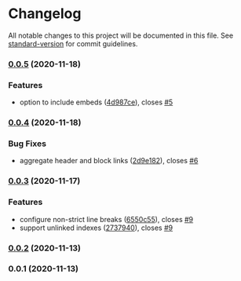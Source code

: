 # Changelog

All notable changes to this project will be documented in this file. See [standard-version](https://github.com/conventional-changelog/standard-version) for commit guidelines.

### [0.0.5](https://github.com/aviskase/obsidian-link-indexer/compare/0.0.4...0.0.5) (2020-11-18)


### Features

* option to include embeds ([4d987ce](https://github.com/aviskase/obsidian-link-indexer/commit/4d987cebf83243e3a78f8e01edc8c2d9ebb4d251)), closes [#5](https://github.com/aviskase/obsidian-link-indexer/issues/5)

### [0.0.4](https://github.com/aviskase/obsidian-link-indexer/compare/0.0.3...0.0.4) (2020-11-18)


### Bug Fixes

* aggregate header and block links ([2d9e182](https://github.com/aviskase/obsidian-link-indexer/commit/2d9e18211e3089499d64d98df7c8df7c38c9ebf2)), closes [#6](https://github.com/aviskase/obsidian-link-indexer/issues/6)

### [0.0.3](https://github.com/aviskase/obsidian-link-indexer/compare/0.0.2...0.0.3) (2020-11-17)


### Features

* configure non-strict line breaks ([6550c55](https://github.com/aviskase/obsidian-link-indexer/commit/6550c5597421904221ee0b9b1d42500b8ef502b8)), closes [#9](https://github.com/aviskase/obsidian-link-indexer/issues/9)
* support unlinked indexes ([2737940](https://github.com/aviskase/obsidian-link-indexer/commit/2737940a36b1d9d9d1b1b390a2008ee5eaad8b02)), closes [#9](https://github.com/aviskase/obsidian-link-indexer/issues/9)

### [0.0.2](https://github.com/aviskase/obsidian-link-indexer/compare/v0.0.1...v0.0.2) (2020-11-13)

### 0.0.1 (2020-11-13)
